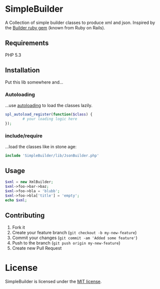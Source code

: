 # SimpleBuilder

A Collection of simple builder classes to produce xml and json. Inspired by the [Builder ruby gem](http://rdoc.info/gems/builder) (known from Ruby on Rails).

## Requirements

PHP 5.3

## Installation

Put this lib somewhere and...

### Autoloading

...use [autoloading](http://php.net/manual/en/language.oop5.autoload.php) to load the classes lazily.

```php
spl_autoload_register(function($class) {
		# your loading logic here
});
```

### include/require

...load the classes like in stone age:

```php
include 'SimpleBuilder/lib/JsonBuilder.php'
```

## Usage

```php
$xml = new XmlBuilder;
$xml->foo->bar->baz;
$xml->foo->bla = 'blubb';
$xml->foo->bla['title'] = 'empty';
echo $xml;
```

## Contributing

1. Fork it
2. Create your feature branch (`git checkout -b my-new-feature`)
3. Commit your changes (`git commit -am 'Added some feature'`)
4. Push to the branch (`git push origin my-new-feature`)
5. Create new Pull Request

# License

SimpleBuilder is licensed under the [MIT license](http://opensource.org/licenses/MIT).
